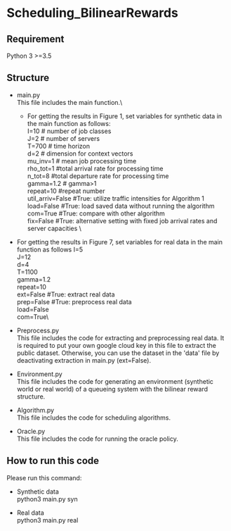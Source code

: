 # Scheduling_BilinearRewards


## Requirement
 Python 3 >=3.5

## Structure
  * main.py\
    This file includes the main function.\
    * For getting the results in Figure 1, set variables for synthetic data in the main function as follows:\
   I=10 # number of job classes\
   J=2  # number of servers\
   T=700 # time horizon\
   d=2 # dimension for context vectors\
   mu_inv=1 # mean job processing time\
   rho_tot=1  #total arrival rate for processing time\
   n_tot=8  #total departure rate for processing time\
   gamma=1.2 # gamma>1\
   repeat=10  #repeat number\
   util_arriv=False #True: utilize traffic intensities for Algorithm 1\
   load=False #True: load saved data without running the algorithm\
   com=True #True: compare with other algorithm\
   fix=False #True: alternative setting with fixed job arrival rates and server capacities \
   * For getting the results in Figure 7, set variables for real data in the main function as follows
   I=5\
   J=12\
   d=4\
   T=1100\
   gamma=1.2\
   repeat=10\
   ext=False #True: extract real data\
   prep=False #True: preprocess real data\
   load=False\
   com=True\

  * Preprocess.py\
  This file includes the code for extracting and preprocessing real data. It is required to put your own google cloud key in this file to extract the public dataset. Otherwise, you can use the dataset in the 'data' file by deactivating extraction in main.py (ext=False).

  * Environment.py\
  This file includes the code for generating an environment (synthetic world or real world) of a queueing system with the bilinear reward structure. 
  
  * Algorithm.py\
  This file includes the code for scheduling algorithms.

  * Oracle.py\
  This file includes the code for running the oracle policy.

## How to run this code
Please run this command:

 * Synthetic data\
 python3 main.py syn

 * Real data\
 python3 main.py real
